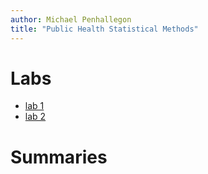 ```yaml
---
author: Michael Penhallegon
title: "Public Health Statistical Methods"
---
```


# Labs

* [lab 1](./lab1.html)
* [lab 2](./lab2.html)

# Summaries

